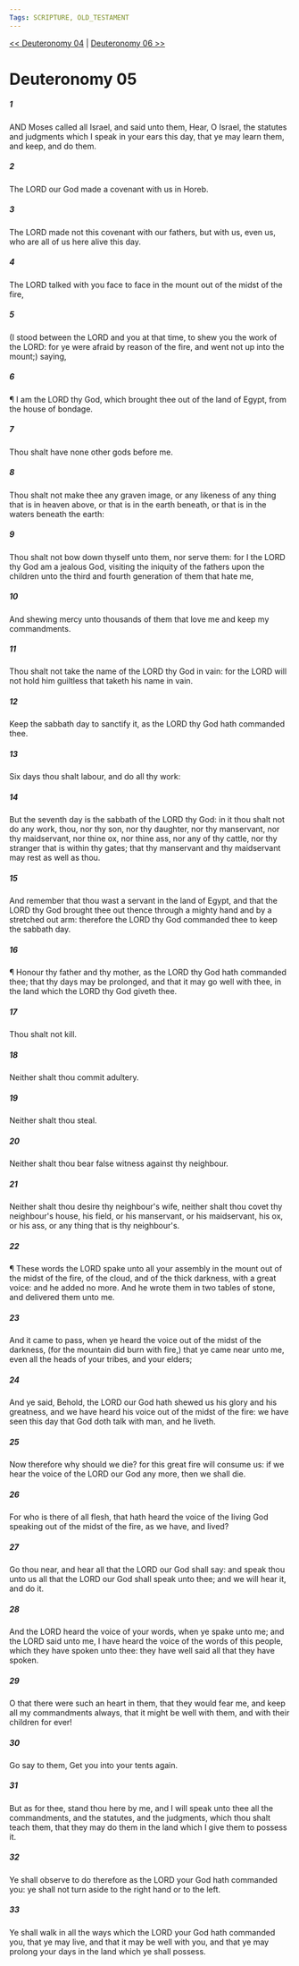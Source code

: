 ```yaml
---
Tags: SCRIPTURE, OLD_TESTAMENT
---
```


[<< Deuteronomy 04](OLD_TESTAMENT/05_Deuteronomy/Deuteronomy_04.md) | [Deuteronomy 06 >>](OLD_TESTAMENT/05_Deuteronomy/Deuteronomy_06.md)

# Deuteronomy 05

##### 1
 AND Moses called all Israel, and said unto them, Hear, O Israel, the statutes and judgments which I speak in your ears this day, that ye may learn them, and keep, and do them.
##### 2
 The LORD our God made a covenant with us in Horeb.
##### 3
 The LORD made not this covenant with our fathers, but with us, even us, who are all of us here alive this day.
##### 4
 The LORD talked with you face to face in the mount out of the midst of the fire,
##### 5
 (I stood between the LORD and you at that time, to shew you the work of the LORD: for ye were afraid by reason of the fire, and went not up into the mount;) saying,
##### 6
 ¶ I am the LORD thy God, which brought thee out of the land of Egypt, from the house of bondage.
##### 7
 Thou shalt have none other gods before me.
##### 8
 Thou shalt not make thee any graven image, or any likeness of any thing that is in heaven above, or that is in the earth beneath, or that is in the waters beneath the earth:
##### 9
 Thou shalt not bow down thyself unto them, nor serve them: for I the LORD thy God am a jealous God, visiting the iniquity of the fathers upon the children unto the third and fourth generation of them that hate me,
##### 10
 And shewing mercy unto thousands of them that love me and keep my commandments.
##### 11
 Thou shalt not take the name of the LORD thy God in vain: for the LORD will not hold him guiltless that taketh his name in vain.
##### 12
 Keep the sabbath day to sanctify it, as the LORD thy God hath commanded thee.
##### 13
 Six days thou shalt labour, and do all thy work:
##### 14
 But the seventh day is the sabbath of the LORD thy God: in it thou shalt not do any work, thou, nor thy son, nor thy daughter, nor thy manservant, nor thy maidservant, nor thine ox, nor thine ass, nor any of thy cattle, nor thy stranger that is within thy gates; that thy manservant and thy maidservant may rest as well as thou.
##### 15
 And remember that thou wast a servant in the land of Egypt, and that the  LORD thy God brought thee out thence through a mighty hand and by a stretched out arm: therefore the LORD thy God commanded thee to keep the sabbath day.
##### 16
 ¶ Honour thy father and thy mother, as the LORD thy God hath commanded thee; that thy days may be prolonged, and that it may go well with thee, in the land which the LORD thy God giveth thee.
##### 17
 Thou shalt not kill.
##### 18
 Neither shalt thou commit adultery.
##### 19
 Neither shalt thou steal.
##### 20
 Neither shalt thou bear false witness against thy neighbour.
##### 21
 Neither shalt thou desire thy neighbour's wife, neither shalt thou covet thy neighbour's house, his field, or his manservant, or his maidservant, his ox, or his ass, or any thing that is thy neighbour's.
##### 22
 ¶ These words the LORD spake unto all your assembly in the mount out of the midst of the fire, of the cloud, and of the thick darkness, with a great voice: and he added no more.  And he wrote them in two tables of stone, and delivered them unto me.
##### 23
 And it came to pass, when ye heard the voice out of the midst of the darkness, (for the mountain did burn with fire,) that ye came near unto me, even all the heads of your tribes, and your elders;
##### 24
 And ye said, Behold, the LORD our God hath shewed us his glory and his greatness, and we have heard his voice out of the midst of the fire: we have seen this day that God doth talk with man, and he liveth.
##### 25
 Now therefore why should we die?  for this great fire will consume us: if we hear the voice of the LORD our God any more, then we shall die.
##### 26
 For who is there of all flesh, that hath heard the voice of the living God speaking out of the midst of the fire, as we have, and lived?
##### 27
 Go thou near, and hear all that the LORD our God shall say: and speak thou unto us all that the LORD our God shall speak unto thee; and we will hear it, and do it.
##### 28
 And the LORD heard the voice of your words, when ye spake unto me; and the LORD said unto me, I have heard the voice of the words of this people, which they have spoken unto thee: they have well said all that they have spoken.
##### 29
 O that there were such an heart in them, that they would fear me, and keep all my commandments always, that it might be well with them, and with their children for ever!
##### 30
 Go say to them, Get you into your tents again.
##### 31
 But as for thee, stand thou here by me, and I will speak unto thee all the commandments, and the statutes, and the judgments, which thou shalt teach them, that they may do them in the land which I give them to possess it.
##### 32
 Ye shall observe to do therefore as the LORD your God hath commanded you: ye shall not turn aside to the right hand or to the left.
##### 33
 Ye shall walk in all the ways which the LORD your God hath commanded you, that ye may live, and that it may be well with you, and that ye may prolong your days in the land which ye shall possess.
